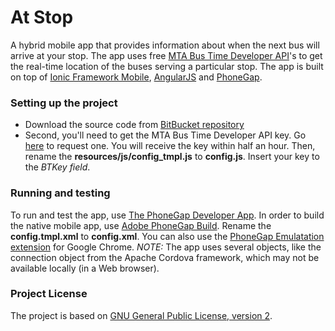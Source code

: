 # At Stop #

A hybrid mobile app that provides information about when the next bus will arrive at your stop. The app uses free [MTA Bus Time Developer API](http://bustime.mta.info/wiki/Developers/Index)'s to get the real-time location of the buses serving a particular stop. The app is built on top of [Ionic Framework Mobile](http://ionicframework.com/), [AngularJS](https://angularjs.org/) and [PhoneGap](http://phonegap.com/).

### Setting up the project ###

* Download the source code from [BitBucket repository](https://bitbucket.org/khfayzullaev/at-stop)
* Second, you'll need to get the MTA Bus Time Developer API key. Go [here](http://spreadsheets.google.com/viewform?hl=en&formkey=dG9kcGIxRFpSS0NhQWM4UjA0V0VkNGc6MQ#gid=0) to request one. You will receive the key within half an hour. Then, rename the **resources/js/config_tmpl.js** to **config.js**. Insert your key to the *BTKey field*.

### Running and testing ###

To run and test the app, use [The PhoneGap Developer App](http://app.phonegap.com/). In order to build the native mobile app, use [Adobe PhoneGap Build](https://build.phonegap.com/). Rename the **config.tmpl.xml** to **config.xml**. You can also use the [PhoneGap Emulatation extension](http://emulate.phonegap.com/) for Google Chrome. *NOTE:* The app uses several objects, like the connection object from the Apache Cordova framework, which may not be available locally (in a Web browser).

### Project License ###

The project is based on [GNU General Public License, version 2](http://www.gnu.org/licenses/gpl-2.0.html).
